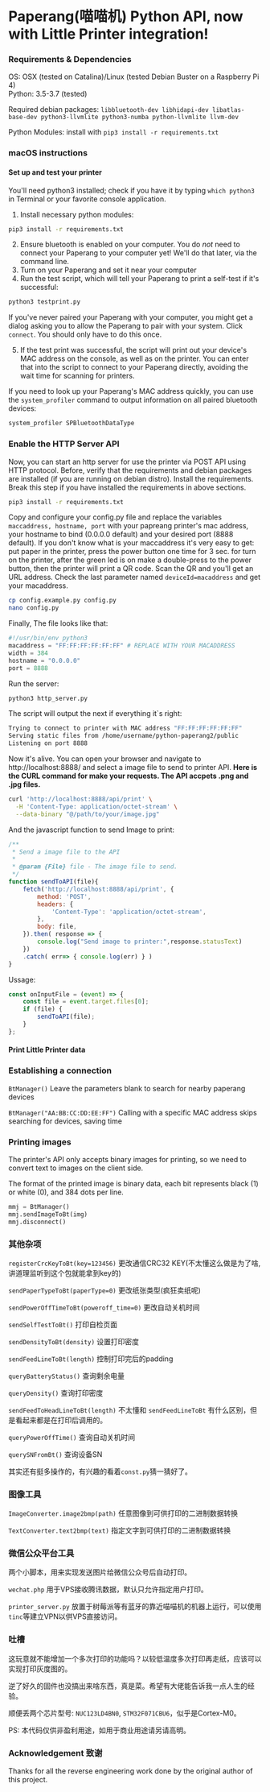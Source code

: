 # Paperang(喵喵机) Python API, now with Little Printer integration!

### Requirements & Dependencies

OS: OSX (tested on Catalina)/Linux (tested Debian Buster on a Raspberry Pi 4)  
Python: 3.5-3.7 (tested)

Required debian packages: `libbluetooth-dev libhidapi-dev libatlas-base-dev python3-llvmlite python3-numba python-llvmlite llvm-dev`

Python Modules: install with `pip3 install -r requirements.txt`

### macOS instructions

#### Set up and test your printer
You'll need python3 installed; check if you have it by typing `which python3` in Terminal or your favorite console application.

1. Install necessary python modules:
```sh
pip3 install -r requirements.txt
```
2. Ensure bluetooth is enabled on your computer. You do *not* need to connect your Paperang to your computer yet! We'll do that later, via the command line.
3. Turn on your Paperang and set it near your computer
4. Run the test script, which will tell your Paperang to print a self-test if it's successful:
```sh
python3 testprint.py
```
If you've never paired your Paperang with your computer, you might get a dialog asking you to allow the Paperang to pair with your system. Click `connect`. You should only have to do this once.

5. If the test print was successful, the script will print out your device's MAC address on the console, as well as on the printer. You can enter that into the script to connect to your Paperang directly, avoiding the wait time for scanning for printers.

If you need to look up your Paperang's MAC address quickly, you can use the `system_profiler` command to output information on all paired bluetooth devices:
```sh
system_profiler SPBluetoothDataType
```

### Enable the HTTP Server API
Now, you can start an http server for use the printer via POST API using HTTP protocol.
Before, verify that the requirements and debian packages are installed (if you are running on debian distro).
Install the requirements. Break this step if you have installed the requirements in above sections.
```sh
pip3 install -r requirements.txt
```
Copy and configure your config.py file and replace the variables `maccaddress, hostname, port` with your papreang printer's mac address, your hostname to bind (0.0.0.0 default) and your desired port (8888 default). If you don't know what is your maccaddress it's very easy to get: put paper in the printer, press the power button one time for 3 sec. for turn on the printer, after the green led is on make a double-press to the power button, then the printer will print a QR code. Scan the QR and you'll get an URL address. Check the last parameter named `deviceId=macaddress` and get your macaddress.
```sh
cp config.example.py config.py
nano config.py
```
Finally, The file looks like that:
```python
#!/usr/bin/env python3
macaddress = "FF:FF:FF:FF:FF:FF" # REPLACE WITH YOUR MACADDRESS
width = 384
hostname = "0.0.0.0"
port = 8888
```
Run the server:
```sh
python3 http_server.py
```
The script will output the next if everything it`s right:
```sh
Trying to connect to printer with MAC address "FF:FF:FF:FF:FF:FF"
Serving static files from /home/username/python-paperang2/public
Listening on port 8888
```
Now it's alive. You can open your browser and navigate to http://localhost:8888/ and select a image file to send to printer API.
**Here is the CURL command for make your requests. The API accpets .png and .jpg files.**

```sh
curl 'http://localhost:8888/api/print' \
  -H 'Content-Type: application/octet-stream' \
  --data-binary "@/path/to/your/image.jpg"
```
And the javascript function to send Image to print:
```js
/**
 * Send a image file to the API
 *
 * @param {File} file - The image file to send.
 */
function sendToAPI(file){
    fetch('http://localhost:8888/api/print', {
        method: 'POST',
        headers: {
            'Content-Type': 'application/octet-stream',
        },
        body: file,
    }).then( response => {
        console.log("Send image to printer:",response.statusText)
    })
    .catch( err=> { console.log(err) } )
}
```
Ussage:
```js
const onInputFile = (event) => {
    const file = event.target.files[0];
    if (file) {
        sendToAPI(file);
    }
};
```
#### Print Little Printer data



### Establishing a connection

`BtManager()` Leave the parameters blank to search for nearby paperang devices

`BtManager("AA:BB:CC:DD:EE:FF")` Calling with a specific MAC address skips searching for devices, saving time

### Printing images

The printer's API only accepts binary images for printing, so we need to convert text to images on the client side.

The format of the printed image is binary data, each bit represents black (1) or white (0), and 384 dots per line.

```python
mmj = BtManager()
mmj.sendImageToBt(img)
mmj.disconnect()
```

### 其他杂项

`registerCrcKeyToBt(key=123456)` 更改通信CRC32 KEY(不太懂这么做是为了啥,讲道理监听到这个包就能拿到key的)

`sendPaperTypeToBt(paperType=0)` 更改纸张类型(疯狂卖纸呢)

`sendPowerOffTimeToBt(poweroff_time=0)` 更改自动关机时间

`sendSelfTestToBt()` 打印自检页面

`sendDensityToBt(density)` 设置打印密度

`sendFeedLineToBt(length)` 控制打印完后的padding

`queryBatteryStatus()` 查询剩余电量

`queryDensity()` 查询打印密度

`sendFeedToHeadLineToBt(length)` 不太懂和 `sendFeedLineToBt` 有什么区别，但是看起来都是在打印后调用的。

`queryPowerOffTime()` 查询自动关机时间

`querySNFromBt()` 查询设备SN

其实还有挺多操作的，有兴趣的看着`const.py`猜一猜好了。

### 图像工具

`ImageConverter.image2bmp(path)` 任意图像到可供打印的二进制数据转换
 
`TextConverter.text2bmp(text)` 指定文字到可供打印的二进制数据转换

### 微信公众平台工具

两个小脚本，用来实现发送图片给微信公众号后自动打印。

`wechat.php` 用于VPS接收腾讯数据，默认只允许指定用户打印。

`printer_server.py` 放置于树莓派等有蓝牙的靠近喵喵机的机器上运行，可以使用`tinc`等建立VPN以供VPS直接访问。

### 吐槽

这玩意就不能增加一个多次打印的功能吗？以较低温度多次打印再走纸，应该可以实现打印灰度图的。

逆了好久的固件也没搞出来啥东西，真是菜。希望有大佬能告诉我一点人生的经验。

顺便丢两个芯片型号: `NUC123LD4BN0`, `STM32F071CBU6`，似乎是Cortex-M0。

PS: 本代码仅供非盈利用途，如用于商业用途请另请高明。

### Acknowledgement 致谢
Thanks for all the reverse engineering work done by the original author of this project.

